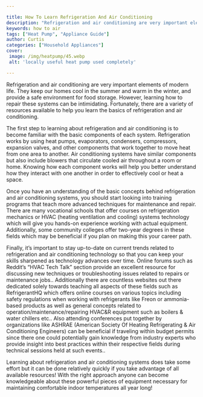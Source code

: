 ```yaml
---

title: How To Learn Refrigeration And Air Conditioning
description: "Refrigeration and air conditioning are very important elements of modern life. They keep our homes cool in the summer and warm in ...check it out to learn"
keywords: how to air
tags: ["Heat Pump", "Appliance Guide"]
author: Curtis
categories: ["Household Appliances"]
cover: 
 image: /img/heatpump/45.webp
 alt: 'locally useful heat pump used completely'

---
```


Refrigeration and air conditioning are very important elements of modern life. They keep our homes cool in the summer and warm in the winter, and provide a safe environment for food storage. However, learning how to repair these systems can be intimidating. Fortunately, there are a variety of resources available to help you learn the basics of refrigeration and air conditioning.

The first step to learning about refrigeration and air conditioning is to become familiar with the basic components of each system. Refrigeration works by using heat pumps, evaporators, condensers, compressors, expansion valves, and other components that work together to move heat from one area to another. Air conditioning systems have similar components but also include blowers that circulate cooled air throughout a room or home. Knowing how each component works will help you better understand how they interact with one another in order to effectively cool or heat a space. 

Once you have an understanding of the basic concepts behind refrigeration and air conditioning systems, you should start looking into training programs that teach more advanced techniques for maintenance and repair. There are many vocational schools that offer courses on refrigeration mechanics or HVAC (heating ventilation and cooling) systems technology which will give you hands-on experience working with actual equipment. Additionally, some community colleges offer two-year degrees in these fields which may be beneficial if you plan on making this your career path. 

Finally, it’s important to stay up-to-date on current trends related to refrigeration and air conditioning technology so that you can keep your skills sharpened as technology advances over time. Online forums such as Reddit’s “HVAC Tech Talk” section provide an excellent resource for discussing new techniques or troubleshooting issues related to repairs or maintenance jobs.. Additionally there are countless websites out there dedicated solely towards teaching all aspects of these fields such as RefrigerantHQ which offers online courses on various topics including safety regulations when working with refrigerants like Freon or ammonia-based products as well as general concepts related to operation/maintenance/repairing HVAC&R equipment such as boilers & water chillers etc.. Also attending conferences put together by organizations like ASHRAE (American Society Of Heating Refrigerating & Air Conditioning Engineers) can be beneficial if traveling within budget permits since there one could potentially gain knowledge from industry experts who provide insight into best practices within their respective fields during technical sessions held at such events.. 

Learning about refrigeration and air conditioning systems does take some effort but it can be done relatively quickly if you take advantage of all available resources! With the right approach anyone can become knowledgeable about these powerful pieces of equipment necessary for maintaining comfortable indoor temperatures all year long!
